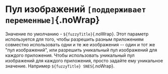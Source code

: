 # Пул изображений `[поддерживает переменные]`{.noWrap}

Значение по умолчанию - `${fuzzyTitle}`{.noWrap}. Этот параметр используется для того, чтобы разрешить разным приложениям совместно использовать одни и те же изображения -- один и тот же "пул изображений", или разрешить уникальный пул изображений для каждого приложения. Чтобы использовать уникальный пул изображений для каждого приложения, просто задайте ему уникальное значение. Например `${fuzzyTitle} SNES`{.noWrap}.
